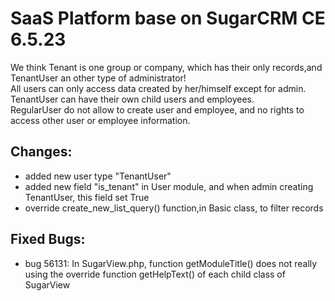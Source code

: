 SaaS Platform base on SugarCRM CE 6.5.23
===
We think Tenant is one group or company, which has their only records,and TenantUser an other type of administrator!<br>
All users can only access data created by her/himself except for admin.<br>
TenantUser can have their own child users and employees.<br>
RegularUser do not allow to create user and employee, and no rights to access other user or employee information.<br>

Changes:
---
* added new user type "TenantUser"
* added new field "is_tenant" in User module, and when admin creating TenantUser, this field set True
* override create_new_list_query() function,in Basic class, to filter records

Fixed Bugs:
---
* bug 56131: In SugarView.php, function getModuleTitle() does not really using the override function getHelpText() of each child class of SugarView
